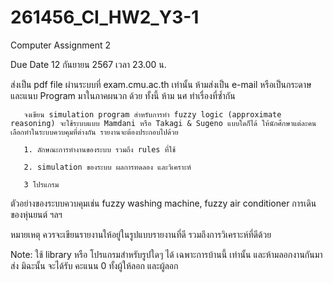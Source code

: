 # 261456_CI_HW2_Y3-1

Computer Assignment 2

Due Date 12 กันยายน 2567 เวลา 23.00 น.

ส่งเป็น pdf file ผ่านระบบที่ exam.cmu.ac.th เท่านั้น ห้ามส่งเป็น e-mail หรือเป็นกระดาษ และแนบ Program มาในภาคผนวก ด้วย ทั้งนี้ ห้าม นศ ทำเรื่องที่ซ้ำกัน

       จงเขียน simulation program สำหรับการทำ fuzzy logic (approximate reasoning) จะใช้ระบบแบบ Mamdani หรือ Takagi & Sugeno แบบใดก็ได้ ให้นักศึกษาแต่ละคนเลือกทำในระบบควบคุมที่ต่างกัน รายงานจะต้องประกอบไปด้วย

       1. ลักษณะการทำงานของระบบ รวมถึง rules ที่ใช้

       2. simulation ของระบบ ผลการทดลอง และวิเคราะห์

       3 โปรแกรม

ตัวอย่างของระบบควบคุมเช่น fuzzy washing machine, fuzzy air conditioner การเดินของหุ่นยนต์ ฯลฯ

 

หมายเหตุ ควรจะเขียนรายงานให้อยู่ในรูปแบบรายงานที่ดี รวมถึงการวิเคราะห์ที่ดีด้วย

 

Note: ใช้ library หรือ โปรแกรมสำหรับรูปใดๆ ได้ เฉพาะการบ้านนี้ เท่านั้น และห้ามลอกงานกันมาส่ง มิฉะนั้น จะได้รับ คะแนน 0 ทั้งผู้ให้ลอก และผู้ลอก
